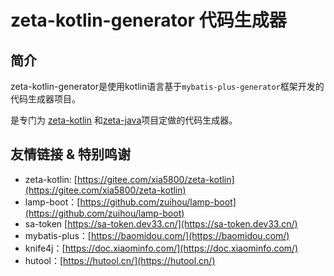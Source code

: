 # zeta-kotlin-generator 代码生成器

## 简介
zeta-kotlin-generator是使用kotlin语言基于`mybatis-plus-generator`框架开发的代码生成器项目。

是专门为 [zeta-kotlin](https://gitee.com/xia5800/zeta-kotlin) 和[zeta-java](https://gitee.com/xia5800/zeta-java)项目定做的代码生成器。


## 友情链接 & 特别鸣谢

- zeta-kotlin: [https://gitee.com/xia5800/zeta-kotlin](https://gitee.com/xia5800/zeta-kotlin)
- lamp-boot：[https://github.com/zuihou/lamp-boot](https://github.com/zuihou/lamp-boot)
- sa-token [https://sa-token.dev33.cn/](https://sa-token.dev33.cn/)
- mybatis-plus：[https://baomidou.com/](https://baomidou.com/)
- knife4j：[https://doc.xiaominfo.com/](https://doc.xiaominfo.com/)
- hutool：[https://hutool.cn/](https://hutool.cn/)

